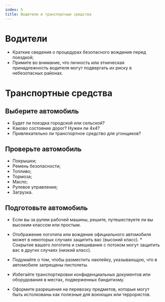 ```yaml
---
index: 5
title: Водители и транспортные средства
---
```

# Водители

*   Краткие сведения о процедурах безопасного вождения перед поездкой;
*   Примите во внимание, что личность или этническая принадлежность водителя могут подвергать их риску в небезопасных районах.

# Транспортные средства

## Выберите автомобиль

*   Будет ли поездка городской или сельской?
*   Каково состояние дорог? Нужен ли 4х4?
*   Привлекательно ли транспортное средство для угонщиков?

## Проверьте автомобиль

*   Покрышки;
*   Ремень безопасности;
*   Топливо;
*   Тормоза;
*   Масло;
*   Рулевое управление;
*   Загрузка.

## Подготовьте автомобиль

*   Если вы за рулем рабочей машины, решите, путешествуете ли вы высоким классом или простым.
* Отображение логотипа или вождение официального автомобиля может в некоторых случаях защитить вас (высокий класс). * Сокрытие вашего логотипа и смешивание с потоком могут защитить вас в других случаях (низкий класс).

*   Подумайте о том, чтобы разместить наклейку, указывающую, что в автомобиле запрещены пистолеты.

*   Избегайте транспортировки конфиденциальных документов или оборудования в местах, подверженных бандитизму.

*   Оформите разрешения на перевозку предметов, которые могут быть истолкованы как полезные для воюющих или террористов.